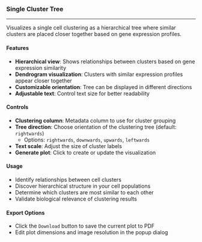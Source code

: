 ### Single Cluster Tree
-----------------------

Visualizes a single cell clustering as a hierarchical tree where similar clusters are placed closer together based on gene expression profiles.

#### Features

- **Hierarchical view**: Shows relationships between clusters based on gene expression similarity
- **Dendrogram visualization**: Clusters with similar expression profiles appear closer together
- **Customizable orientation**: Tree can be displayed in different directions
- **Adjustable text**: Control text size for better readability

#### Controls

- **Clustering column**: Metadata column to use for cluster grouping
- **Tree direction**: Choose orientation of the clustering tree (default: `rightwards`)
  - Options: `rightwards`, `downwards`, `upwards`, `leftwards`
- **Text scale**: Adjust the size of cluster labels
- **Generate plot**: Click to create or update the visualization

#### Usage

- Identify relationships between cell clusters
- Discover hierarchical structure in your cell populations
- Determine which clusters are most similar to each other
- Validate biological relevance of clustering results

#### Export Options

- Click the `Download` button to save the current plot to PDF
- Edit plot dimensions and image resolution in the popup dialog
